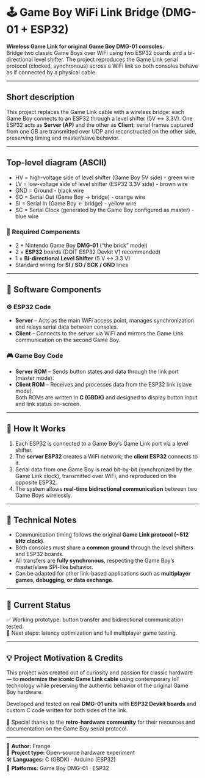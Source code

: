 # 🕹️ Game Boy WiFi Link Bridge (DMG-01 + ESP32)

**Wireless Game Link for original Game Boy DMG-01 consoles.**  
Bridge two classic Game Boys over WiFi using two ESP32 boards and a bi-directional level shifter. The project reproduces the Game Link serial protocol (clocked, synchronous) across a WiFi link so both consoles behave as if connected by a physical cable.

---

## Short description

This project replaces the Game Link cable with a wireless bridge: each Game Boy connects to an ESP32 through a level shifter (5V ↔ 3.3V). One ESP32 acts as **Server (AP)** and the other as **Client**; serial frames captured from one GB are transmitted over UDP and reconstructed on the other side, preserving timing and master/slave behavior.

---

## Top-level diagram (ASCII)
- HV = high-voltage side of level shifter (Game Boy 5V side) - green wire
- LV = low-voltage side of level shifter (ESP32 3.3V side) - brown wire
- GND = Ground - black wire
- SO = Serial Out (Game Boy → bridge) - orange wire
- SI = Serial In  (Game Boy ← bridge) - yellow wire
- SC = Serial Clock (generated by the Game Boy configured as master) - blue wire

### 🧰 Required Components
- 2 × Nintendo Game Boy **DMG-01** (“the brick” model)  
- 2 × **ESP32** boards (DOIT ESP32 Devkit V1 recommended)  
- 1 × **Bi-directional Level Shifter** (5 V ↔ 3.3 V)  
- Standard wiring for **SI / SO / SCK / GND** lines  

---

## 💾 Software Components

### ⚙️ ESP32 Code
- **Server** – Acts as the main WiFi access point, manages synchronization and relays serial data between consoles.  
- **Client** – Connects to the server via WiFi and mirrors the Game Link communication on the second Game Boy.

### 🎮 Game Boy Code
- **Server ROM** – Sends button states and data through the link port (master mode).  
- **Client ROM** – Receives and processes data from the ESP32 link (slave mode).  
Both ROMs are written in **C (GBDK)** and designed to display button input and link status on-screen.

---

## 📡 How It Works

1. Each ESP32 is connected to a Game Boy’s Game Link port via a level shifter.  
2. The **server ESP32** creates a WiFi network; the **client ESP32** connects to it.  
3. Serial data from one Game Boy is read bit-by-bit (synchronized by the Game Link clock), transmitted over WiFi, and reproduced on the opposite ESP32.  
4. The system allows **real-time bidirectional communication** between two Game Boys wirelessly.

---

## 🧠 Technical Notes

- Communication timing follows the original **Game Link protocol (~512 kHz clock)**.  
- Both consoles must share a **common ground** through the level shifters and ESP32 boards.  
- All transfers are **fully synchronous**, respecting the Game Boy’s master/slave SPI-like behavior.  
- Can be adapted for other link-based applications such as **multiplayer games, debugging, or data exchange**.

---

## 🚀 Current Status

✅ Working prototype: button transfer and bidirectional communication tested.  
🧩 Next steps: latency optimization and full multiplayer game testing.

---

## 💡 Project Motivation & Credits

This project was created out of curiosity and passion for classic hardware — to **modernize the iconic Game Link cable** using contemporary IoT technology while preserving the authentic behavior of the original Game Boy hardware.  

Developed and tested on real **DMG-01 units** with **ESP32 Devkit boards** and custom C code written for both sides of the link.  

🧠 Special thanks to the **retro-hardware community** for their resources and documentation on the Game Boy serial protocol.

---

📅 **Author:** Frange  
📍 **Project type:** Open-source hardware experiment  
🛠️ **Languages:** C (GBDK) · Arduino (ESP32)  
💾 **Platforms:** Game Boy DMG-01 · ESP32
